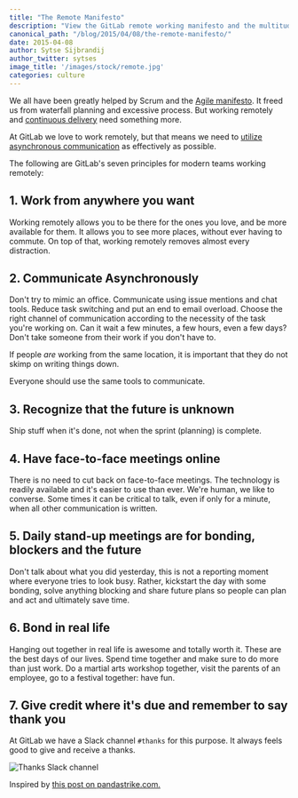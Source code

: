 ```yaml
---
title: "The Remote Manifesto"
description: "View the GitLab remote working manifesto and the multitude of life-balance benefits it allows our employees to enjoy. Learn more here!"
canonical_path: "/blog/2015/04/08/the-remote-manifesto/"
date: 2015-04-08
author: Sytse Sijbrandij
author_twitter: sytses
image_title: '/images/stock/remote.jpg'
categories: culture
---
```


We all have been greatly helped by Scrum and the [Agile manifesto](http://agilemanifesto.org/).
It freed us from waterfall planning and excessive process.
But working remotely and [continuous delivery](/topics/continuous-delivery/) need something more.

<!-- more -->

At GitLab we love to work remotely, but that means we need to [utilize asynchronous communication](/company/culture/all-remote/asynchronous/) as
effectively as possible.

The following are GitLab's seven principles for modern teams working remotely:

## 1. Work from anywhere you want

Working remotely allows you to be there for the ones you love, and be more
available for them. It allows you to see more places, without ever having
to commute. On top of that, working remotely removes almost every distraction.

## 2. Communicate Asynchronously

Don't try to mimic an office. Communicate using issue mentions and chat tools.
Reduce task switching and put an end to email overload. Choose the right channel
of communication according to the necessity of the task you're working on. Can
it wait a few minutes, a few hours, even a few days? Don't take someone from
their work if you don't have to.

If people _are_ working from the same location, it is important that they do
not skimp on writing things down.

Everyone should use the same tools to communicate.

## 3. Recognize that the future is unknown

Ship stuff when it's done, not when the sprint (planning) is complete.

## 4. Have face-to-face meetings online

There is no need to cut back on face-to-face meetings. The technology is readily
available and it's easier to use than ever. We're human, we like to converse.
Some times it can be critical to talk, even if only for a minute, when all
other communication is written.

## 5. Daily stand-up meetings are for bonding, blockers and the future

Don't talk about what you did yesterday,
this is not a reporting moment where everyone tries to look busy.
Rather, kickstart the day with some bonding,
solve anything blocking and share future plans so people can plan and act
and ultimately save time.

## 6. Bond in real life

Hanging out together in real life is awesome and totally worth it. These are the
best days of our lives. Spend time together and make sure to do more than just
work. Do a martial arts workshop together, visit the parents of an employee,
go to a festival together: have fun.

## 7. Give credit where it's due and remember to say thank you

At GitLab we have a Slack channel `#thanks` for this purpose.
It always feels good to give and receive a thanks.

![Thanks Slack channel](/images/thanks.png)

Inspired by [this post on pandastrike.com.](https://www.pandastrike.com/posts/20150304-agile)
